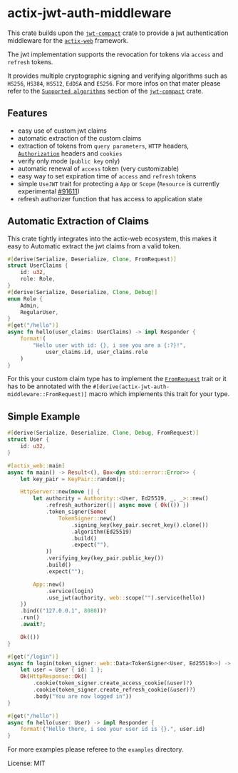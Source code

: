 # actix-jwt-auth-middleware

This crate builds upon the [`jwt-compact`](https://github.com/slowli/jwt-compact) crate
to provide a jwt authentication middleware for the [`actix-web`](https://github.com/actix/actix-web) framework.

The jwt implementation supports the revocation for tokens via `access` and `refresh` tokens.

It provides multiple cryptographic signing and verifying algorithms such as `HS256`, `HS384`, `HS512`, `EdDSA` and `ES256`.
For more infos on that mater please refer to the [`Supported algorithms`](https://docs.rs/jwt-compact/latest/jwt_compact/#supported-algorithms) section of the [`jwt-compact`](https://github.com/slowli/jwt-compact) crate.

## Features
- easy use of custom jwt claims
- automatic extraction of the custom claims
- extraction of tokens from `query parameters`, `HTTP` headers, [`Authorization`](https://developer.mozilla.org/en-US/docs/Web/HTTP/Headers/Authorization) headers and `cookies`
- verify only mode (`public key` only)
- automatic renewal of `access` token (very customizable)
- easy way to set expiration time of `access` and `refresh` tokens
- simple `UseJWT` trait for protecting a `App` or `Scope` (`Resource` is currently experimental [#91611](https://github.com/rust-lang/rust/issues/91611))
- refresh authorizer function that has access to application state

## Automatic Extraction of Claims
This crate tightly integrates into the actix-web ecosystem,
this makes it easy to Automatic extract the jwt claims from a valid token.
```rust
#[derive(Serialize, Deserialize, Clone, FromRequest)]
struct UserClaims {
    id: u32,
    role: Role,
}
#[derive(Serialize, Deserialize, Clone, Debug)]
enum Role {
    Admin,
    RegularUser,
}
#[get("/hello")]
async fn hello(user_claims: UserClaims) -> impl Responder {
    format!(
        "Hello user with id: {}, i see you are a {:?}!",
            user_claims.id, user_claims.role
    )
}
```
For this your custom claim type has to implement the [`FromRequest`](actix_web::FromRequest) trait
or it has to be annotated with the `#[derive(actix-jwt-auth-middleware::FromRequest)]` macro which implements this trait for your type.

## Simple Example
```rust
#[derive(Serialize, Deserialize, Clone, Debug, FromRequest)]
struct User {
    id: u32,
}

#[actix_web::main]
async fn main() -> Result<(), Box<dyn std::error::Error>> {
    let key_pair = KeyPair::random();

    HttpServer::new(move || {
        let authority = Authority::<User, Ed25519, _, _>::new()
            .refresh_authorizer(|| async move { Ok(()) })
            .token_signer(Some(
                TokenSigner::new()
                    .signing_key(key_pair.secret_key().clone())
                    .algorithm(Ed25519)
                    .build()
                    .expect(""),
            ))
            .verifying_key(key_pair.public_key())
            .build()
            .expect("");

        App::new()
            .service(login)
            .use_jwt(authority, web::scope("").service(hello))
    })
    .bind(("127.0.0.1", 8080))?
    .run()
    .await?;

    Ok(())
}

#[get("/login")]
async fn login(token_signer: web::Data<TokenSigner<User, Ed25519>>) -> AuthResult<HttpResponse> {
    let user = User { id: 1 };
    Ok(HttpResponse::Ok()
        .cookie(token_signer.create_access_cookie(&user)?)
        .cookie(token_signer.create_refresh_cookie(&user)?)
        .body("You are now logged in"))
}

#[get("/hello")]
async fn hello(user: User) -> impl Responder {
    format!("Hello there, i see your user id is {}.", user.id)
}
```
For more examples please referee to the `examples` directory.

License: MIT
